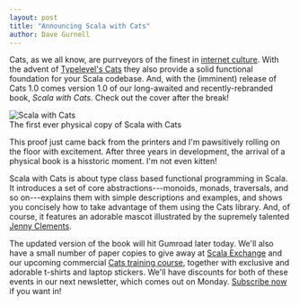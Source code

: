 ```yaml
---
layout: post
title: "Announcing Scala with Cats"
author: Dave Gurnell
---
```


Cats, as we all know, are purrveyors of
the finest in [internet culture][link-cheezburger].
With the advent of [Typelevel's Cats][link-cats] they also provide
a solid functional foundation for your Scala codebase.
And, with the (imminent) release of Cats 1.0
comes version 1.0 of our long-awaited and recently-rebranded book,
<em>Scala with Cats</em>. Check out the cover after the break!

<!-- break -->

<div class="captioned">
  <img src="/images/blog/2017-11-17-scala-with-cats.jpg"
       alt="Scala with Cats"
     title="Scala with Cats"
     style="max-height: 480px">
  <div class="caption">The first ever physical copy of Scala with Cats</div>
</div>

This proof just came back from the printers
and I'm pawsitively rolling on the floor with excitement.
After three years in development,
the arrival of a physical book is a hisstoric moment.
I'm not even kitten!

Scala with Cats is about type class based functional programming in Scala.
It introduces a set of core abstractions---monoids, monads, traversals,
and so on---explains them with simple descriptions and examples,
and shows you concisely how to take advantage of them using the Cats library.
And, of course, it features an adorable mascot
illustrated by the supremely talented [Jenny Clements][link-jenny].

The updated version of the book will hit Gumroad later today.
We'll also have a small number of paper copies to give away at [Scala Exchange][link-scalax]
and our upcoming commercial [Cats training course][link-course],
together with exclusive and adorable t-shirts and laptop stickers.
We'll have discounts for both of these events in our next newsletter,
which comes out on Monday. [Subscribe now][link-newsletter] if you want in!

[link-cheezburger]: http://icanhascheezburger.com
[link-cats]: http://github.com/typelevel/cats
[link-jenny]: http://miasandelle.com
[link-course]: https://underscore.io/events/2017-12-12-advanced-scala/
[link-newsletter]: https://underscore.io/blog/newsletters/
[link-scalax]: http://scala-exchange.com
